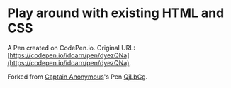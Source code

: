 # Play around with existing HTML and CSS

A Pen created on CodePen.io. Original URL: [https://codepen.io/idoarn/pen/dyezQNa](https://codepen.io/idoarn/pen/dyezQNa).



Forked from [Captain Anonymous](http://codepen.io/anon/)'s Pen [QjLbGg](http://codepen.io/anon/pen/QjLbGg/).
